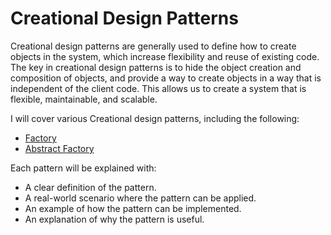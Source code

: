 # Creational Design Patterns

Creational design patterns are generally used to define how to create objects in the system, which increase flexibility and reuse of existing code. The key in creational design patterns is to hide the object creation and composition of objects, and provide a way to create objects in a way that is independent of the client code. This allows us to create a system that is flexible, maintainable, and scalable.

I will cover various Creational design patterns, including the following:

- [Factory](./Factory/README.md)
- [Abstract Factory](./Abstract_Factory/README.md)

Each pattern will be explained with:

- A clear definition of the pattern.
- A real-world scenario where the pattern can be applied.
- An example of how the pattern can be implemented.
- An explanation of why the pattern is useful.
